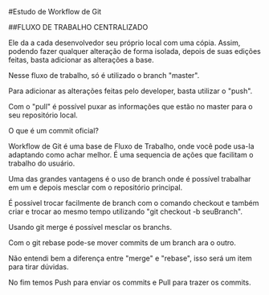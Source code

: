 #Estudo de Workflow de Git

##FLUXO DE TRABALHO CENTRALIZADO

<p>Ele da a cada desenvolvedor seu próprio local com uma cópia. Assim, podendo fazer qualquer alteração de forma isolada, depois de suas edições feitas, basta adicionar as alterações a base.</p>

<p>Nesse fluxo de trabalho, só é utilizado o branch "master".</p>

<p>Para adicionar as alterações feitas pelo developer, basta utilizar o "push".</p>

<p>Com o "pull" é possível puxar as informações que estão no master para o seu repositório local.</p>


<p>O que é um commit oficial?</p>


<p>Workflow de Git é uma base de Fluxo de Trabalho, onde você pode usa-la adaptando como achar melhor. É uma sequencia de ações que facilitam o trabalho do usuário.</p>

<p>Uma das grandes vantagens é o uso de branch onde é possível trabalhar em um e depois mesclar com o repositório principal.</p>

<p>É possível trocar facilmente de branch com o comando checkout e também criar e trocar ao mesmo tempo utilizando "git checkout -b seuBranch".</p>

<p>Usando git merge é possível mesclar os branchs.</p>

<p>Com o git rebase pode-se mover commits de um branch ara o outro.</p>

<p>Não entendi bem a diferença entre "merge" e "rebase", isso será um item para tirar dúvidas.</p>

<p>No fim temos Push para enviar os commits e Pull para trazer os commits.</p>
